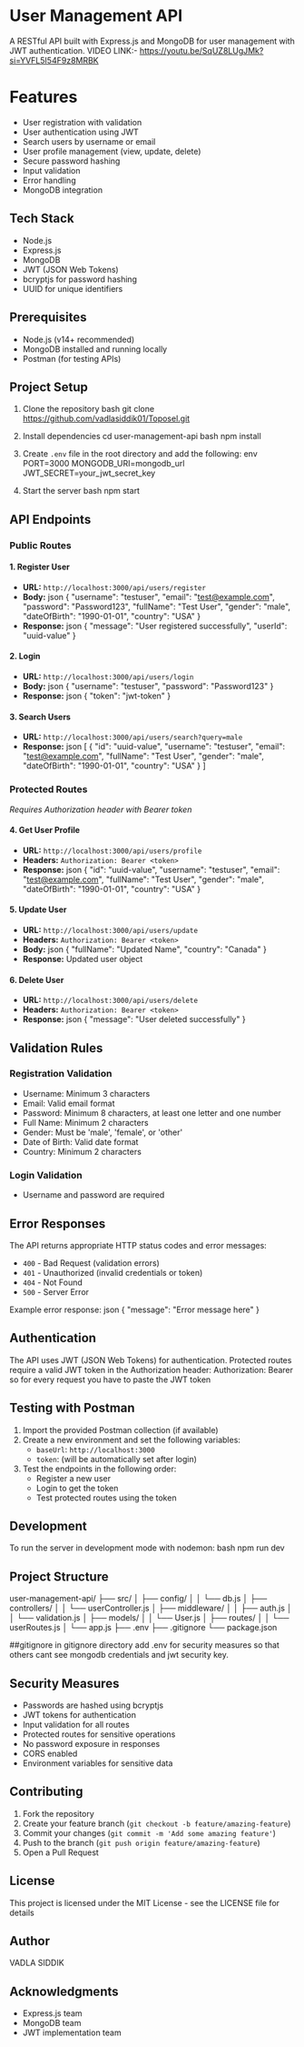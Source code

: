 # User Management API

A RESTful API built with Express.js and MongoDB for user management with JWT authentication.
VIDEO LINK:- https://youtu.be/SqUZ8LUgJMk?si=YVFL5I54F9z8MRBK
# Features

- User registration with validation
- User authentication using JWT
- Search users by username or email
- User profile management (view, update, delete)
- Secure password hashing
- Input validation
- Error handling
- MongoDB integration

## Tech Stack

- Node.js
- Express.js
- MongoDB
- JWT (JSON Web Tokens)
- bcryptjs for password hashing
- UUID for unique identifiers

## Prerequisites

- Node.js (v14+ recommended)
- MongoDB installed and running locally
- Postman (for testing APIs)

## Project Setup

1. Clone the repository
bash
git clone https://github.com/vadlasiddik01/Toposel.git

2. Install dependencies
cd user-management-api
bash
npm install

3. Create `.env` file in the root directory and add the following:
env
PORT=3000
MONGODB_URI=mongodb_url
JWT_SECRET=your_jwt_secret_key

4. Start the server
bash
npm start

## API Endpoints

### Public Routes

#### 1. Register User
- **URL:** `http://localhost:3000/api/users/register`
- **Body:**
json
{
"username": "testuser",
"email": "test@example.com",
"password": "Password123",
"fullName": "Test User",
"gender": "male",
"dateOfBirth": "1990-01-01",
"country": "USA"
}
- **Response:** 
json
{
"message": "User registered successfully",
"userId": "uuid-value"
}

#### 2. Login
- **URL:** `http://localhost:3000/api/users/login`
- **Body:**
json
{
"username": "testuser",
"password": "Password123"
}
- **Response:**
json
{
"token": "jwt-token"
}

#### 3. Search Users
- **URL:** `http://localhost:3000/api/users/search?query=male`
- **Response:**
json
[
{
"id": "uuid-value",
"username": "testuser",
"email": "test@example.com",
"fullName": "Test User",
"gender": "male",
"dateOfBirth": "1990-01-01",
"country": "USA"
}
]

### Protected Routes
*Requires Authorization header with Bearer token*

#### 4. Get User Profile
- **URL:** `http://localhost:3000/api/users/profile`
- **Headers:** `Authorization: Bearer <token>`
- **Response:**
json
{
"id": "uuid-value",
"username": "testuser",
"email": "test@example.com",
"fullName": "Test User",
"gender": "male",
"dateOfBirth": "1990-01-01",
"country": "USA"
}

#### 5. Update User
- **URL:** `http://localhost:3000/api/users/update`
- **Headers:** `Authorization: Bearer <token>`
- **Body:**
json
{
"fullName": "Updated Name",
"country": "Canada"
}
- **Response:** Updated user object

#### 6. Delete User
- **URL:** `http://localhost:3000/api/users/delete`
- **Headers:** `Authorization: Bearer <token>`
- **Response:**
json
{
"message": "User deleted successfully"
}

## Validation Rules

### Registration Validation
- Username: Minimum 3 characters
- Email: Valid email format
- Password: Minimum 8 characters, at least one letter and one number
- Full Name: Minimum 2 characters
- Gender: Must be 'male', 'female', or 'other'
- Date of Birth: Valid date format
- Country: Minimum 2 characters

### Login Validation
- Username and password are required

## Error Responses

The API returns appropriate HTTP status codes and error messages:

- `400` - Bad Request (validation errors)
- `401` - Unauthorized (invalid credentials or token)
- `404` - Not Found
- `500` - Server Error

Example error response:
json
{
"message": "Error message here"
}


## Authentication

The API uses JWT (JSON Web Tokens) for authentication. Protected routes require a valid JWT token in the Authorization header:
Authorization: Bearer <your-token-here>
so for every request you have to paste the JWT token

## Testing with Postman

1. Import the provided Postman collection (if available)
2. Create a new environment and set the following variables:
   - `baseUrl`: `http://localhost:3000`
   - `token`: (will be automatically set after login)
3. Test the endpoints in the following order:
   - Register a new user
   - Login to get the token
   - Test protected routes using the token

## Development

To run the server in development mode with nodemon:
bash
npm run dev
## Project Structure
user-management-api/
├── src/
│ ├── config/
│ │ └── db.js
│ ├── controllers/
│ │ └── userController.js
│ ├── middleware/
│ │ ├── auth.js
│ │ └── validation.js
│ ├── models/
│ │ └── User.js
│ ├── routes/
│ │ └── userRoutes.js
│ └── app.js
├── .env
├── .gitignore
└── package.json

##gitignore
in gitignore directory add .env for security measures so that others cant see mongodb credentials and jwt security key.

## Security Measures

- Passwords are hashed using bcryptjs
- JWT tokens for authentication
- Input validation for all routes
- Protected routes for sensitive operations
- No password exposure in responses
- CORS enabled
- Environment variables for sensitive data

## Contributing

1. Fork the repository
2. Create your feature branch (`git checkout -b feature/amazing-feature`)
3. Commit your changes (`git commit -m 'Add some amazing feature'`)
4. Push to the branch (`git push origin feature/amazing-feature`)
5. Open a Pull Request

## License

This project is licensed under the MIT License - see the LICENSE file for details

## Author

VADLA SIDDIK

## Acknowledgments

- Express.js team
- MongoDB team
- JWT implementation team
